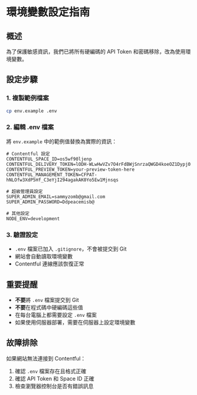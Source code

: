 # 環境變數設定指南

## 概述
為了保護敏感資訊，我們已將所有硬編碼的 API Token 和密碼移除，改為使用環境變數。

## 設定步驟

### 1. 複製範例檔案
```bash
cp env.example .env
```

### 2. 編輯 .env 檔案
將 `env.example` 中的範例值替換為實際的資訊：

```env
# Contentful 設定
CONTENTFUL_SPACE_ID=os5wf90ljenp
CONTENTFUL_DELIVERY_TOKEN=lODH-WLwHwVZv7O4rFdBWjSnrzaQWGD4koeOZ1Dypj0
CONTENTFUL_PREVIEW_TOKEN=your-preview-token-here
CONTENTFUL_MANAGEMENT_TOKEN=CFPAT-hNLOfw3XdP5Hf_C3eYjI294agakAK0Yo5Ew1Mjnsqs

# 超級管理員設定
SUPER_ADMIN_EMAIL=sammyzomb@gmail.com
SUPER_ADMIN_PASSWORD=Ddpeacemisb@

# 其他設定
NODE_ENV=development
```

### 3. 驗證設定
- `.env` 檔案已加入 `.gitignore`，不會被提交到 Git
- 網站會自動讀取環境變數
- Contentful 連線應該恢復正常

## 重要提醒
- **不要**將 `.env` 檔案提交到 Git
- **不要**在程式碼中硬編碼這些值
- 在每台電腦上都需要設定 `.env` 檔案
- 如果使用伺服器部署，需要在伺服器上設定環境變數

## 故障排除
如果網站無法連接到 Contentful：
1. 確認 `.env` 檔案存在且格式正確
2. 確認 API Token 和 Space ID 正確
3. 檢查瀏覽器控制台是否有錯誤訊息

